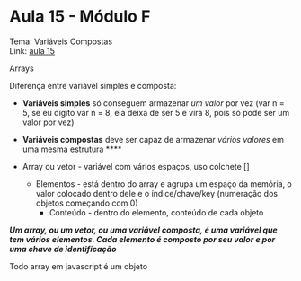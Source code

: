 # Aula 15 - Módulo F

Tema: Variáveis Compostas  
Link: [aula 15](https://youtu.be/XdkW62tkAgU)

Arrays

Diferença entre variável simples e composta:

- **Variáveis simples** só conseguem armazenar *um valor* por vez (var n = 5, se eu digito var n = 8, ela deixa de ser 5 e vira 8, pois só pode ser um valor por vez)
- **Variáveis compostas** deve ser capaz de armazenar *vários valores* em uma mesma estrutura ****

- Array ou vetor - variável com vários espaços, uso colchete []
    - Elementos - está dentro do array e agrupa um espaço da memória, o valor colocado dentro dele e o índice/chave/key (numeração dos objetos começando com 0)
        - Conteúdo - dentro do elemento, conteúdo de cada objeto

***Um array, ou um vetor, ou uma variável composta, é uma variável que tem vários elementos. Cada elemento é composto por seu valor e por uma chave de identificação***

Todo array em javascript é um objeto